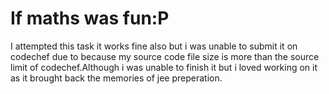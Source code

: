 # If maths was fun:P
I attempted this task it works fine also but i was unable to submit it on codechef due to because my source code file size is more than the 
source limit of codechef.Although i was unable to finish it but i loved working on it as it brought back the memories of jee preperation.
